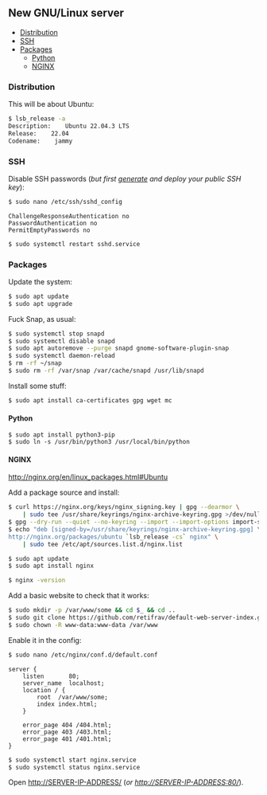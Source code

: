 ## New GNU/Linux server

<!-- MarkdownTOC -->

- [Distribution](#distribution)
- [SSH](#ssh)
- [Packages](#packages)
    - [Python](#python)
    - [NGINX](#nginx)

<!-- /MarkdownTOC -->

### Distribution

This will be about Ubuntu:

``` sh
$ lsb_release -a
Description:    Ubuntu 22.04.3 LTS
Release:    22.04
Codename:    jammy
```

### SSH

Disable SSH passwords (*but first [generate](https://github.com/retifrav/scraps/blob/master/_linux/ssh.md#generate-a-new-ssh-key) and deploy your public SSH key*):

``` sh
$ sudo nano /etc/ssh/sshd_config
```
```
ChallengeResponseAuthentication no
PasswordAuthentication no
PermitEmptyPasswords no
```
``` sh
$ sudo systemctl restart sshd.service
```

### Packages

Update the system:

``` sh
$ sudo apt update
$ sudo apt upgrade
```

Fuck Snap, as usual:

``` sh
$ sudo systemctl stop snapd
$ sudo systemctl disable snapd
$ sudo apt autoremove --purge snapd gnome-software-plugin-snap
$ sudo systemctl daemon-reload
$ rm -rf ~/snap
$ sudo rm -rf /var/snap /var/cache/snapd /usr/lib/snapd
```

Install some stuff:

```
$ sudo apt install ca-certificates gpg wget mc
```

#### Python

```
$ sudo apt install python3-pip
$ sudo ln -s /usr/bin/python3 /usr/local/bin/python
```

#### NGINX

<http://nginx.org/en/linux_packages.html#Ubuntu>

Add a package source and install:

``` sh
$ curl https://nginx.org/keys/nginx_signing.key | gpg --dearmor \
    | sudo tee /usr/share/keyrings/nginx-archive-keyring.gpg >/dev/null
$ gpg --dry-run --quiet --no-keyring --import --import-options import-show /usr/share/keyrings/nginx-archive-keyring.gpg
$ echo "deb [signed-by=/usr/share/keyrings/nginx-archive-keyring.gpg] \
http://nginx.org/packages/ubuntu `lsb_release -cs` nginx" \
    | sudo tee /etc/apt/sources.list.d/nginx.list

$ sudo apt update
$ sudo apt install nginx

$ nginx -version
```

Add a basic website to check that it works:

``` sh
$ sudo mkdir -p /var/www/some && cd $_ && cd ..
$ sudo git clone https://github.com/retifrav/default-web-server-index.git ./some
$ sudo chown -R www-data:www-data /var/www
```

Enable it in the config:

``` sh
$ sudo nano /etc/nginx/conf.d/default.conf
```
``` nginx
server {
    listen       80;
    server_name  localhost;
    location / {
        root  /var/www/some;
        index index.html;
    }

    error_page 404 /404.html;
    error_page 403 /403.html;
    error_page 401 /401.html;
}
```
``` sh
$ sudo systemctl start nginx.service
$ sudo systemctl status nginx.service
```

Open <http://SERVER-IP-ADDRESS/> (*or <http://SERVER-IP-ADDRESS:80/>*).
